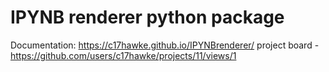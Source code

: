 # IPYNB renderer python package

Documentation: https://c17hawke.github.io/IPYNBrenderer/
project board - https://github.com/users/c17hawke/projects/11/views/1
